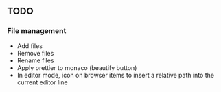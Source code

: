## TODO

### File management

- Add files
- Remove files
- Rename files
- Apply prettier to monaco (beautify button)
- In editor mode, icon on browser items to insert a relative path into the current editor line
